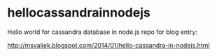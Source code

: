 hellocassandrainnodejs
======================

Hello world for cassandra database in node.js repo for blog entry:

http://msvaljek.blogspot.com/2014/01/hello-cassandra-in-nodejs.html
